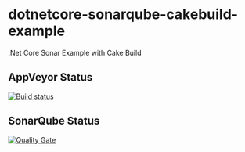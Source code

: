 # dotnetcore-sonarqube-cakebuild-example
.Net Core Sonar Example with Cake Build

## AppVeyor Status
[![Build status](https://ci.appveyor.com/api/projects/status/f9en6649nlea08ji?svg=true)](https://ci.appveyor.com/project/burakince/dotnetcore-sonarqube-cakebuild-example)

## SonarQube Status
[![Quality Gate](https://sonarcloud.io/api/badges/gate?key=CustomerService)](https://sonarcloud.io/dashboard/index/CustomerService)
